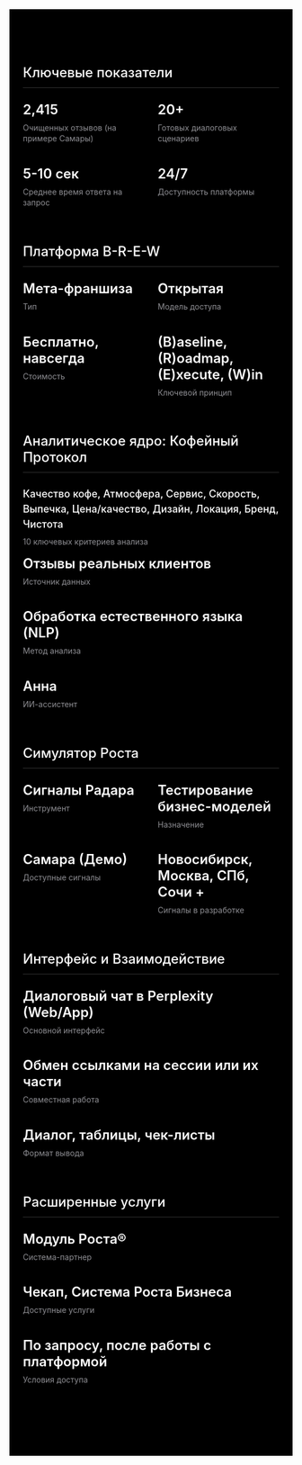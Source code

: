 <div class="brew-specs-container">

  <!-- Ключевые показатели -->
  <div class="specs-section">
    <h2>Ключевые показатели</h2>
    <div class="specs-grid four-cols">
      <div class="spec-item">
        <span>2,415</span>
        <p>Очищенных отзывов (на примере Самары)</p>
      </div>
      <div class="spec-item">
        <span>20+</span>
        <p>Готовых диалоговых сценариев</p>
      </div>
      <div class="spec-item">
        <span>5-10 сек</span>
        <p>Среднее время ответа на запрос</p>
      </div>
      <div class="spec-item">
        <span>24/7</span>
        <p>Доступность платформы</p>
      </div>
    </div>
  </div>

  <!-- Платформа B-R-E-W -->
  <div class="specs-section">
    <h2>Платформа B-R-E-W</h2>
    <div class="specs-grid four-cols">
      <div class="spec-item">
        <span>Мета-франшиза</span>
        <p>Тип</p>
      </div>
      <div class="spec-item">
        <span>Открытая</span>
        <p>Модель доступа</p>
      </div>
       <div class="spec-item">
        <span>Бесплатно, навсегда</span>
        <p>Стоимость</p>
      </div>
      <div class="spec-item">
        <span>(B)aseline, (R)oadmap, (E)xecute, (W)in</span>
        <p>Ключевой принцип</p>
      </div>
    </div>
  </div>

  <!-- Аналитическое ядро: Кофейный Протокол -->
  <div class="specs-section">
    <h2>Аналитическое ядро: Кофейный Протокол</h2>
    <div class="specs-grid">
       <div class="spec-item-full">
        <span>Качество кофе, Атмосфера, Сервис, Скорость, Выпечка, Цена/качество, Дизайн, Локация, Бренд, Чистота</span>
        <p>10 ключевых критериев анализа</p>
      </div>
    </div>
    <div class="specs-grid three-cols">
      <div class="spec-item">
        <span>Отзывы реальных клиентов</span>
        <p>Источник данных</p>
      </div>
      <div class="spec-item">
        <span>Обработка естественного языка (NLP)</span>
        <p>Метод анализа</p>
      </div>
      <div class="spec-item">
        <span>Анна</span>
        <p>ИИ-ассистент</p>
      </div>
    </div>
  </div>

  <!-- Симулятор Роста -->
  <div class="specs-section">
    <h2>Симулятор Роста</h2>
    <div class="specs-grid four-cols">
        <div class="spec-item">
            <span>Сигналы Радара</span>
            <p>Инструмент</p>
        </div>
        <div class="spec-item">
            <span>Тестирование бизнес-моделей</span>
            <p>Назначение</p>
        </div>
        <div class="spec-item">
            <span>Самара (Демо)</span>
            <p>Доступные сигналы</p>
        </div>
        <div class="spec-item">
            <span>Новосибирск, Москва, СПб, Сочи +</span>
            <p>Сигналы в разработке</p>
        </div>
    </div>
  </div>

  <!-- Интерфейс и Взаимодействие -->
  <div class="specs-section">
    <h2>Интерфейс и Взаимодействие</h2>
    <div class="specs-grid three-cols">
      <div class="spec-item">
        <span>Диалоговый чат в Perplexity (Web/App)</span>
        <p>Основной интерфейс</p>
      </div>
      <div class="spec-item">
        <span>Обмен ссылками на сессии или их части</span>
        <p>Совместная работа</p>
      </div>
       <div class="spec-item">
        <span>Диалог, таблицы, чек-листы</span>
        <p>Формат вывода</p>
      </div>
    </div>
  </div>

  <!-- Расширенные услуги -->
  <div class="specs-section">
    <h2>Расширенные услуги</h2>
     <div class="specs-grid three-cols">
      <div class="spec-item">
        <span>Модуль Роста®</span>
        <p>Система-партнер</p>
      </div>
      <div class="spec-item">
        <span>Чекап, Система Роста Бизнеса</span>
        <p>Доступные услуги</p>
      </div>
      <div class="spec-item">
        <span>По запросу, после работы с платформой</span>
        <p>Условия доступа</p>
      </div>
    </div>
  </div>

</div>

<style>
  .brew-specs-container {
    font-family: -apple-system, BlinkMacSystemFont, "Segoe UI", Roboto, Oxygen, Ubuntu, Cantarell, "Fira Sans", "Droid Sans", "Helvetica Neue", sans-serif;
    background-color: #000;
    color: #fff;
    padding: 64px 24px;
    max-width: 1200px;
    margin: 0 auto;
  }
  .specs-section {
    margin-bottom: 48px;
  }
  .specs-section h2 {
    font-size: 20px;
    font-weight: 500;
    margin-bottom: 24px;
    border-bottom: 1px solid #333;
    padding-bottom: 12px;
  }
  .specs-grid {
    display: grid;
    gap: 24px;
  }
  .specs-grid.four-cols {
    grid-template-columns: repeat(auto-fit, minmax(200px, 1fr));
  }
  .specs-grid.three-cols {
    grid-template-columns: repeat(auto-fit, minmax(250px, 1fr));
  }
  .spec-item span {
    display: block;
    font-size: 24px;
    font-weight: 600;
  }
  .spec-item p, .spec-item-full p {
    margin-top: 8px;
    font-size: 14px;
    color: #8e8e93;
    line-height: 1.4;
  }
  .spec-item-full {
    grid-column: 1 / -1; /* Занимает всю ширину грида */
  }
   .spec-item-full span {
    display: block;
    font-size: 18px;
    font-weight: 500;
    line-height: 1.5;
  }
  @media (min-width: 768px) {
    .specs-section h2 {
      font-size: 24px;
    }
  }
</style>
